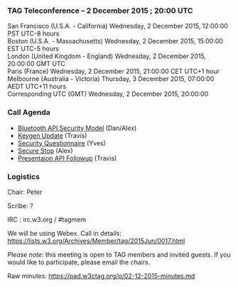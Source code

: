 ### TAG Teleconference – 2 December 2015 ; 20:00 UTC

San Francisco (U.S.A. - California)	Wednesday, 2 December 2015, 12:00:00	PST	UTC-8 hours  
Boston (U.S.A. - Massachusetts)	Wednesday, 2 December 2015, 15:00:00	EST	UTC-5 hours  
London (United Kingdom - England)	Wednesday, 2 December 2015, 20:00:00	GMT	UTC  
Paris (France)	Wednesday, 2 December 2015, 21:00:00	CET	UTC+1 hour  
Melbourne (Australia - Victoria)	Thursday, 3 December 2015, 07:00:00	AEDT	UTC+11 hours  
Corresponding UTC (GMT)	Wednesday, 2 December 2015, 20:00:00	 

### Call Agenda
* [Bluetooth API Security Model](https://github.com/w3ctag/spec-reviews/issues/90) (Dan/Alex)
* [Keygen Update](https://github.com/w3ctag/spec-reviews/issues/82) (Travis)
* [Security Questionnaire](https://github.com/w3ctag/spec-reviews/issues/77) (Yves)
* [Secure Stop](https://github.com/w3ctag/spec-reviews/issues/73) (Alex)
* [Presentaion API Followup](https://github.com/w3ctag/spec-reviews/issues/) (Travis)


### Logistics

Chair: Peter

Scribe: ?

IRC : irc.w3.org / #tagmem

We will be using Webex. Call in details: https://lists.w3.org/Archives/Member/tag/2015Jun/0017.html

*Please note*: this meeting is open to TAG members and invited guests. If you would like to participate, please email the chairs.

Raw minutes: https://pad.w3ctag.org/p/02-12-2015-minutes.md
